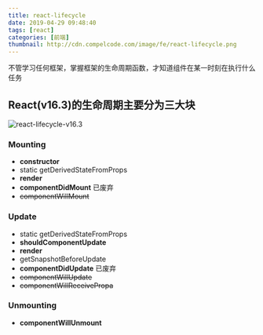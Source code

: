```yaml
---
title: react-lifecycle
date: 2019-04-29 09:48:40
tags: [react]
categories: [前端]
thumbnail: http://cdn.compelcode.com/image/fe/react-lifecycle.png
---
```


不管学习任何框架，掌握框架的生命周期函数，才知道组件在某一时刻在执行什么任务

## React(v16.3)的生命周期主要分为三大块
![react-lifecycle-v16.3](image/fe/react-lifecycle-v16.3.png)

### Mounting
- **constructor**
- static getDerivedStateFromProps
- **render**
- **componentDidMount**
已废弃
- ~~componentWillMount~~ 

### Update
- static getDerivedStateFromProps
- **shouldComponentUpdate**
- **render**
- getSnapshotBeforeUpdate
- **componentDidUpdate**
已废弃
- ~~componentWillUpdate~~
- ~~componentWillReceivePropa~~

### Unmounting
- **componentWillUnmount**